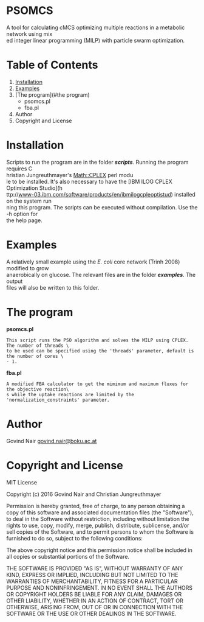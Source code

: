 PSOMCS
======

A tool for calculating cMCS optimizing multiple reactions in a metabolic network using mix\
ed integer linear programming (MILP) with particle swarm optimization.

Table of Contents
=================
1. [Installation](#Installation)
2. [Examples](#Examples)
3. [The program](#the program)
   * psomcs.pl
   * fba.pl
4. Author
5. Copyright and License

# <a name="Installation"></a>Installation
Scripts to run the program are in the folder **_scripts_**. Running the program requires C\
hristian Jungreuthmayer's [Math::CPLEX](https://homepage.boku.ac.at/jungreuthc/) perl modu\
le to be installed. It's also necessary to have the [IBM ILOG CPLEX Optimization Studio](h\
ttp://www-03.ibm.com/software/products/en/ibmilogcpleoptistud) installed on the system run\
ning this program. The scripts can be executed without compilation. Use the -h option for \
the help page.

# <a name="Examples"></a>Examples
A relatively small example using the *E. coli* core network (Trinh 2008) modified to grow \
anaerobically on glucose. The relevant files are in the folder **_examples_**. The output \
files will also be written to this folder.

# <a name="the program"></a>The program

**psomcs.pl**

```
This script runs the PSO algorithm and solves the MILP using CPLEX. The number of threads \
to be used can be specified using the 'threads' parameter, default is the number of cores \
- 1.
```

**fba.pl**

```
A modified FBA calculator to get the mimimum and maximum fluxes for the objective reaction\
s while the uptake reactions are limited by the 'normalization_constraints' parameter.
```

# <a name="author"></a>Author
Govind Nair [govind.nair@boku.ac.at](mailto:govind.nair@boku.ac.at)

# <a name="copyright and license"></a>Copyright and License

MIT License

Copyright (c) 2016 Govind Nair and Christian Jungreuthmayer

Permission is hereby granted, free of charge, to any person obtaining a copy
of this software and associated documentation files (the "Software"), to deal
in the Software without restriction, including without limitation the rights
to use, copy, modify, merge, publish, distribute, sublicense, and/or sell
copies of the Software, and to permit persons to whom the Software is
furnished to do so, subject to the following conditions:

The above copyright notice and this permission notice shall be included in all
copies or substantial portions of the Software.

THE SOFTWARE IS PROVIDED "AS IS", WITHOUT WARRANTY OF ANY KIND, EXPRESS OR
IMPLIED, INCLUDING BUT NOT LIMITED TO THE WARRANTIES OF MERCHANTABILITY,
FITNESS FOR A PARTICULAR PURPOSE AND NONINFRINGEMENT. IN NO EVENT SHALL THE
AUTHORS OR COPYRIGHT HOLDERS BE LIABLE FOR ANY CLAIM, DAMAGES OR OTHER
LIABILITY, WHETHER IN AN ACTION OF CONTRACT, TORT OR OTHERWISE, ARISING FROM,
OUT OF OR IN CONNECTION WITH THE SOFTWARE OR THE USE OR OTHER DEALINGS IN THE
SOFTWARE.
